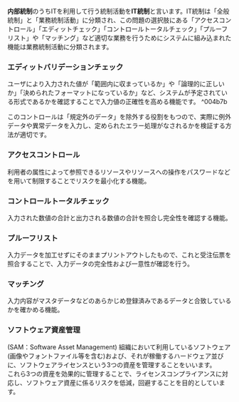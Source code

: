 **内部統制**のうちITを利用して行う統制活動を**IT統制**と言います。IT統制は「全般統制」と「業務統制活動」に分類され、この問題の選択肢にある「アクセスコントロール」「エディットチェック」「コントロールトータルチェック」「プルーフリスト」や「マッチング」など適切な業務を行うためにシステムに組み込まれた機能は業務統制活動に分類されます。
### **エディットバリデーションチェック**
ユーザにより入力された値が「範囲内に収まっているか」や「論理的に正しいか」「決められたフォーマットになっているか」など、システムが予定されている形式であるかを確認することで入力値の正確性を高める機能です。   ^004b7b
  
このコントロールは「規定外のデータ」を除外する役割をもつので、実際に例外データや異常データを入力し、定められたエラー処理がなされるかを検証する方法が適切です。

### アクセスコントロール
利用者の属性によって参照できるリソースやリソースへの操作をパスワードなどを用いて制限することでリスクを最小化する機能。

### コントロールトータルチェック
入力された数値の合計と出力される数値の合計を照合し完全性を確認する機能。

### プルーフリスト
入力データを加工せずにそのままプリントアウトしたもので、これと受注伝票を照合することで、入力データの完全性および一意性が確認を行う。

### マッチング
入力内容がマスタデータなどのあらかじめ登録済みであるデータと合致しているかを確かめる機能。

### ソフトウェア資産管理
(SAM：Software Asset Management)
組織において利用しているソフトウェア(画像やフォントファイル等を含む)および、それが稼働するハードウェア並びに、ソフトウェアライセンスという3つの資産を管理することをいいます。  
これら3つの資産を効果的に管理することで、ライセンスコンプライアンスに対応し、ソフトウェア資産に係るリスクを低減，回避することを目的としています。